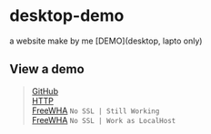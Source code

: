 # desktop-demo
a website make by me [DEMO](desktop, lapto only)

## View a demo
>[GitHub](https://tester-9e.github.io/desktop-demo/) <br>
>[HTTP](https://tester-9e.github.io/desktop-demo/403.html) <br>
>[FreeWHA](https://ppzh0.freevar.com) `No SSL | Still Working` <br>
>[FreeWHA](http://ppzh0.freevar.com) `No SSL | Work as LocalHost`
 
